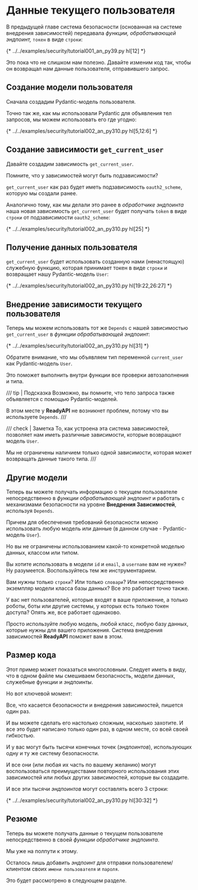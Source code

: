 # Данные текущего пользователя

В предыдущей главе система безопасности (основанная на системе внедрения зависимостей) передавала *функции, обрабатывающей эндпоинт,* `токен` в виде `строки`:

{* ../../examples/security/tutorial001_an_py39.py hl[12] *}

Это пока что не слишком нам полезно. Давайте изменим код так, чтобы он возвращал нам данные пользователя, отправившего запрос.

## Создание модели пользователя

Сначала создадим Pydantic-модель пользователя.

Точно так же, как мы использовали Pydantic для объявления тел запросов, мы можем использовать его где угодно:

{* ../../examples/security/tutorial002_an_py310.py hl[5,12:6] *}

## Создание зависимости `get_current_user`

Давайте создадим зависимость `get_current_user`.

Помните, что у зависимостей могут быть подзависимости?

`get_current_user` как раз будет иметь подзависимость `oauth2_scheme`, которую мы создали ранее.

Аналогично тому, как мы делали это ранее в *обработчике эндпоинта*  наша новая зависимость `get_current_user` будет получать `token` в виде `строки` от подзависимости `oauth2_scheme`:

{* ../../examples/security/tutorial002_an_py310.py hl[25] *}

## Получение данных пользователя

`get_current_user` будет использовать созданную нами (ненастоящую) служебную функцию, которая принимает токен в виде `строки` и возвращает нашу Pydantic-модель `User`:

{* ../../examples/security/tutorial002_an_py310.py hl[19:22,26:27] *}

## Внедрение зависимости текущего пользователя

Теперь мы можем использовать тот же `Depends` с нашей зависимостью `get_current_user` в *функции обрабатывающей эндпоинт*:

{* ../../examples/security/tutorial002_an_py310.py hl[31] *}

Обратите внимание, что мы объявляем тип переменной `current_user` как Pydantic-модель `User`.

Это поможет выполнить внутри функции все проверки автозаполнения и типа.

/// tip | Подсказка
Возможно, вы помните, что тело запроса также объявляется с помощью Pydantic-моделей.

В этом месте у **ReadyAPI** не возникнет проблем, потому что вы используете `Depends`.
///

/// check | Заметка
То, как устроена эта система зависимостей, позволяет нам иметь различные зависимости, которые возвращают модель `User`.

Мы не ограничены наличием только одной зависимости, которая может возвращать данные такого типа.
///

## Другие модели

Теперь вы можете получать информацию о текущем пользователе непосредственно в *функции обрабатывающей эндпоинт* и работать с механизмами безопасности на уровне **Внедрения Зависимостей**, используя `Depends`.

Причем для обеспечения требований безопасности можно использовать любую модель или данные (в данном случае - Pydantic-модель `User`).

Но вы не ограничены использованием какой-то конкретной моделью данных, классом или типом.

Вы хотите использовать в модели `id` и `email`, а `username` вам не нужен? Ну разумеется. Воспользуйтесь тем же инструментарием.

Вам нужны только `строки`? Или только `словари`? Или непосредственно экземпляр модели класса базы данных? Все это работает точно также.

У вас нет пользователей, которые входят в ваше приложение, а только роботы, боты или другие системы, у которых есть только токен доступа? Опять же, все работает одинаково.

Просто используйте любую модель, любой класс, любую базу данных, которые нужны для вашего приложения. Система внедрения зависимостей **ReadyAPI** поможет вам в этом.

## Размер кода

Этот пример может показаться многословным. Следует иметь в виду, что в одном файле мы смешиваем безопасность, модели данных, служебные функции и *эндпоинты*.

Но вот ключевой момент:

Все, что касается безопасности и внедрения зависимостей, пишется один раз.

И вы можете сделать его настолько сложным, насколько захотите. И все это будет написано только один раз, в одном месте, со всей своей гибкостью.

И у вас могут быть тысячи конечных точек (*эндпоинтов*), использующих одну и ту же систему безопасности.

И все они (или любая их часть по вашему желанию) могут воспользоваться преимуществами повторного использования этих зависимостей или любых других зависимостей, которые вы создадите.

И все эти тысячи *эндпоинтов* могут составлять всего 3 строки:

{* ../../examples/security/tutorial002_an_py310.py hl[30:32] *}

## Резюме

Теперь вы можете получать данные о текущем пользователе непосредственно в своей *функции обработчике эндпоинта*.

Мы уже на полпути к этому.

Осталось лишь добавить *эндпоинт* для отправки пользователем/клиентом своих `имени пользователя` и `пароля`.

Это будет рассмотрено в следующем разделе.
